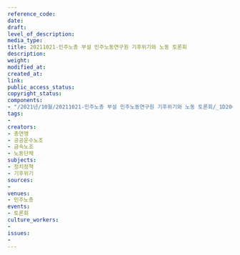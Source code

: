 ```yaml
---
reference_code: 
date: 
draft: 
level_of_description: 
media_type: 
title: 20211021-민주노총 부설 민주노동연구원 기후위기와 노동 토론회
description: 
weight: 
modified_at: 
created_at: 
link: 
public_access_status: 
copyright_status: 
components:
- "/2021년/10월/20211021-민주노총 부설 민주노동연구원 기후위기와 노동 토론회/_1D20007.jpg"
tags:
- 
creators:
- 총연맹
- 공공운수노조
- 금속노조
- 노동단체
subjects:
- 정치정책
- 기후위기
sources:
- 
venues:
- 민주노총
events:
- 토론회
culture_workers:
- 
issues:
- 
---
```

